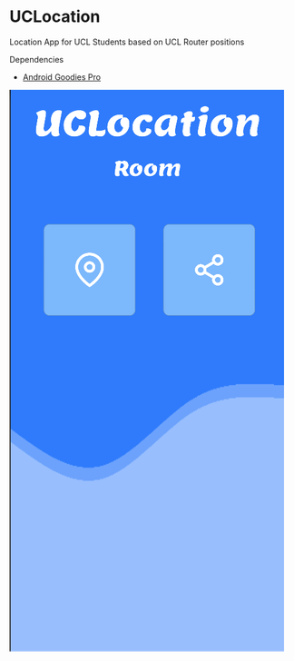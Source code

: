 # UCLocation
Location App for UCL Students based on UCL Router positions

Dependencies
- [Android Goodies Pro](https://www.assetstore.unity3d.com/go/v2?from=%23!%2Fcontent%2F67473)

![alt text](https://raw.githubusercontent.com/alexlaurence/UCLocation/master/preview.png)
